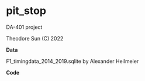 # pit_stop
DA-401 project


Theodore Sun 
(C) 2022

**Data**

F1_timingdata_2014_2019.sqlite by 
Alexander Heilmeier


**Code**


